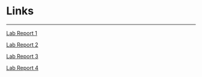 # Links
---
[Lab Report 1](https://jrbryant55.github.io/Week-2-Report/Turtorial.html)

[Lab Report 2](https://jrbryant55.github.io/cse15l-LabReport2/labreport2.html)

[Lab Report 3](https://jrbryant55.github.io/cse15l-lab-reports/lab-report-3-week-6.html)

[Lab Report 4](https://jrbryant55.github.io/cse15l-lab-reports/lab-report-4-week-6.html)